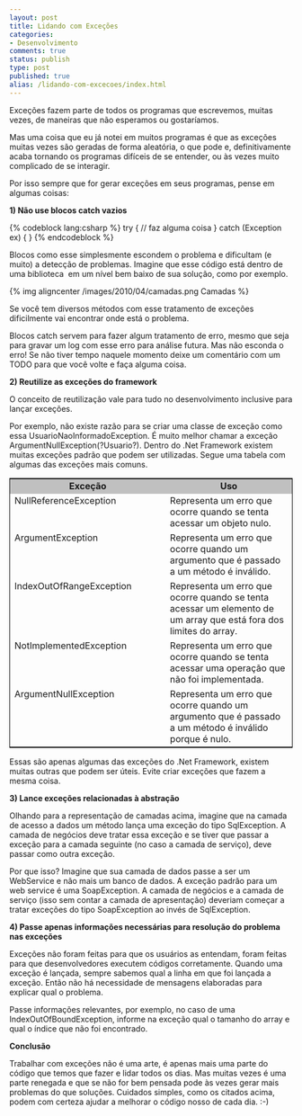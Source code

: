 ```yaml
---
layout: post
title: Lidando com Exceções
categories:
- Desenvolvimento
comments: true
status: publish
type: post
published: true
alias: /lidando-com-excecoes/index.html
---
```

Exceções fazem parte de todos os programas que escrevemos, muitas vezes, de maneiras que não esperamos ou gostaríamos.

Mas uma coisa que eu já notei em muitos programas é que as exceções muitas vezes são geradas de forma aleatória, o que pode e, definitivamente acaba tornando os programas difíceis de se entender, ou às vezes muito complicado de se interagir.

Por isso sempre que for gerar exceções em seus programas, pense em algumas coisas:

<strong>1) Não use blocos catch vazios</strong>

{% codeblock lang:csharp %}
try
{
    // faz alguma coisa
}
catch (Exception ex) { }
{% endcodeblock %}

Blocos como esse simplesmente escondem o problema e dificultam (e muito) a detecção de problemas. Imagine que esse código está dentro de uma biblioteca  em um nível bem baixo de sua solução, como por exemplo.

{% img aligncenter /images/2010/04/camadas.png Camadas %}

Se você tem diversos métodos com esse tratamento de exceções dificilmente vai encontrar onde está o problema.

Blocos catch servem para fazer algum tratamento de erro, mesmo que seja para gravar um log com esse erro para análise futura. Mas não esconda o erro! Se não tiver tempo naquele momento deixe um comentário com um TODO para que você volte e faça alguma coisa.

<strong>2) Reutilize as exceções do framework</strong>

O conceito de reutilização vale para tudo no desenvolvimento inclusive para lançar exceções.

Por exemplo, não existe razão para se criar uma classe de exceção como essa UsuarioNaoInformadoException. É muito melhor chamar a exceção ArgumentNullException(?Usuario?). Dentro do .Net Framework existem muitas exceções padrão que podem ser utilizadas. Segue uma tabela com algumas das exceções mais comuns.
<table style="border: black 1px solid;">
<tbody>
<tr style="text-align: center; background-color: silver; font-weight: bold;">
<td valign="top" width="320">Exceção</td>
<td valign="top" width="320">Uso</td>
</tr>
<tr>
<td valign="top" width="320">NullReferenceException</td>
<td valign="top" width="320">Representa um erro que ocorre quando se tenta acessar um objeto nulo.</td>
</tr>
<tr>
<td valign="top" width="320">ArgumentException</td>
<td valign="top" width="320">Representa um erro que ocorre quando um argumento que é passado a um método é inválido.</td>
</tr>
<tr>
<td valign="top" width="320">IndexOutOfRangeException</td>
<td valign="top" width="320">Representa um erro que ocorre quando se tenta acessar um elemento de um array que está fora dos limites do array.</td>
</tr>
<tr>
<td valign="top" width="320">NotImplementedException</td>
<td valign="top" width="320">Representa um erro que ocorre quando se tenta acessar uma operação que não foi implementada.</td>
</tr>
<tr>
<td valign="top" width="320">ArgumentNullException</td>
<td valign="top" width="320">Representa um erro que ocorre quando um argumento que é passado a um método é inválido porque é nulo.</td>
</tr>
</tbody>
</table>
Essas são apenas algumas das exceções do .Net Framework, existem muitas outras que podem ser úteis. Evite criar exceções que fazem a mesma coisa.

<strong>3) Lance exceções relacionadas à abstração</strong>

Olhando para a representação de camadas acima, imagine que na camada de acesso a dados um método lança uma exceção do tipo SqlException. A camada de negócios deve tratar essa exceção e se tiver que passar a exceção para a camada seguinte (no caso a camada de serviço), deve passar como outra exceção.

Por que isso? Imagine que sua camada de dados passe a ser um WebService e não mais um banco de dados. A exceção padrão para um web service é uma SoapException. A camada de negócios e a camada de serviço (isso sem contar a camada de apresentação) deveriam começar a tratar exceções do tipo SoapException ao invés de SqlException.

<strong>4) Passe apenas informações necessárias para resolução do problema nas exceções</strong>

Exceções não foram feitas para que os usuários as entendam, foram feitas para que desenvolvedores executem códigos corretamente. Quando uma exceção é lançada, sempre sabemos qual a linha em que foi lançada a exceção. Então não há necessidade de mensagens elaboradas para explicar qual o problema.

Passe informações relevantes, por exemplo, no caso de uma IndexOutOfBoundException, informe na exceção qual o tamanho do array e qual o índice que não foi encontrado.

<strong>Conclusão</strong>

Trabalhar com exceções não é uma arte, é apenas mais uma parte do código que temos que fazer e lidar todos os dias. Mas muitas vezes é uma parte renegada e que se não for bem pensada pode às vezes gerar mais problemas do que soluções. Cuidados simples, como os citados acima, podem com certeza ajudar a melhorar o código nosso de cada dia. :-)
